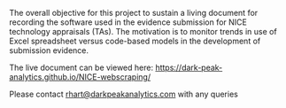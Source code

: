 
The overall objective for this project to sustain a living document for recording the software used in the evidence submission for NICE technology appraisals (TAs). The motivation is to monitor trends in use of Excel spreadsheet versus code-based models in the development of submission evidence.

The live document can be viewed here: https://dark-peak-analytics.github.io/NICE-webscraping/

Please contact rhart@darkpeakanalytics.com with any queries
